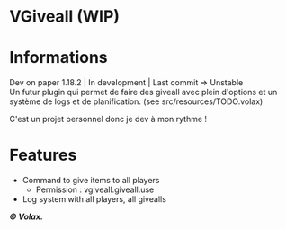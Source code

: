 # VGiveall (WIP)

# Informations
Dev on paper 1.18.2 | In development | Last commit => Unstable
<br> Un futur plugin qui permet de faire des giveall avec plein d'options et un système de logs et de planification. (see src/resources/TODO.volax)

C'est un projet personnel donc je dev à mon rythme !

# Features

- Command to give items to all players
  - Permission : vgiveall.giveall.use
- Log system with all players, all givealls



***© Volax.***